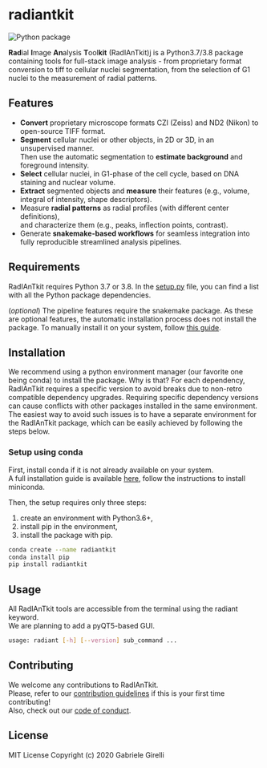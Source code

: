 # radiantkit

![Python package](https://github.com/ggirelli/radiantkit/workflows/Python%20package/badge.svg?branch=master)

**Rad**ial **I**mage **An**alysis **T**ool**kit** (RadIAnTkit)j is a Python3.7/3.8 package containing tools for full-stack image analysis - from proprietary format conversion to tiff to cellular nuclei segmentation, from the selection of G1 nuclei to the measurement of radial patterns.

## Features

* **Convert** proprietary microscope formats CZI (Zeiss) and ND2 (Nikon) to open-source TIFF format.
* **Segment** cellular nuclei or other objects, in 2D or 3D, in an unsupervised manner.  
Then use the automatic segmentation to **estimate background** and foreground intensity.
* **Select** cellular nuclei, in G1-phase of the cell cycle, based on DNA staining and nuclear volume.
* **Extract** segmented objects and **measure** their features (e.g., volume, integral of intensity, shape descriptors).
* Measure **radial patterns** as radial profiles (with different center definitions),  
and characterize them (e.g., peaks, inflection points, contrast).
* Generate **snakemake-based workflows** for seamless integration into fully reproducible streamlined analysis pipelines.

## Requirements

RadIAnTkit requires Python 3.7 or 3.8. In the [setup.py](https://github.com/ggirelli/radiantkit/blob/master/setup.py) file, you can find a list with all the Python package dependencies.

(*optional*) The pipeline features require the snakemake package. As these are optional features, the automatic installation process does not install the package. To manually install it on your system, follow [this guide](https://snakemake.readthedocs.io/en/stable/getting_started/installation.html).

## Installation

We recommend using a python environment manager (our favorite one being conda) to install the package. Why is that? For each dependency, RadIAnTkit requires a specific version to avoid breaks due to non-retro compatible dependency upgrades. Requiring specific dependency versions can cause conflicts with other packages installed in the same environment. The easiest way to avoid such issues is to have a separate environment for the RadIAnTkit package, which can be easily achieved by following the steps below.

### Setup using conda

First, install conda if it is not already available on your system.  
A full installation guide is available [here](https://docs.conda.io/projects/conda/en/latest/user-guide/install/#regular-installation), follow the instructions to install miniconda.

Then, the setup requires only three steps:

1) create an environment with Python3.6+,
2) install pip in the environment,
3) install the package with pip.

```bash
conda create --name radiantkit
conda install pip
pip install radiantkit
```

## Usage

All RadIAnTkit tools are accessible from the terminal using the radiant keyword.  
We are planning to add a pyQT5-based GUI.

```bash
usage: radiant [-h] [--version] sub_command ...
```

## Contributing

We welcome any contributions to RadIAnTkit.  
Please, refer to our [contribution guidelines](https://github.com/ggirelli/radiantkit/blob/master/CONTRIBUTING.md) if this is your first time contributing!  
Also, check out our [code of conduct](https://github.com/ggirelli/radiantkit/blob/master/CODE_OF_CONDUCT.md).

## License

MIT License
Copyright (c) 2020 Gabriele Girelli

